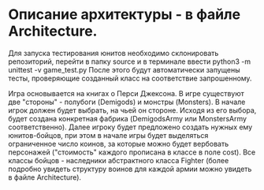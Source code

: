 # Описание архитектуры - в файле Architecture.
Для запуска тестирования юнитов необходимо склонировать репозиторий, перейти в папку source и в терминале ввести
python3 -m unittest -v game_test.py 
После этого будут автоматически запущены тесты, проверяющие созданный класс на соответствие запрошенному.

Игра основывается на книгах о Перси Джексона. В игре существуют две "стороны" - полубоги (Demigods) и монстры (Monsters).
В начале игрок должен будет выбрать, на чьей он стороне. Исходя из его выбора, будет создана конкретная фабрика (DemigodsArmy
или MonstersArmy соответственно). Далее игроку будет предложено создать нужных ему юнитов-бойцов, при этом в начале игры будет 
выделяться ограниченное число коинов, за которые можно будет вербовать персонажей ("стоимость" каждого прописана в классе в
поле cost). Все классы бойцов - наследники абстрактного класса Fighter (более подробно увидеть структуру воинов для каждой 
армии можно увидеть в файле Architecture).
